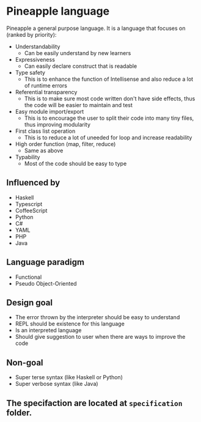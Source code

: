 # Pineapple language
Pineapple  a general purpose language.
It is a language that focuses on (ranked by priority):
- Understandability
    - Can be easily understand by new learners
- Expressiveness
    - Can easily declare construct that is readable
- Type safety
    - This is to enhance the function of Intellisense and also reduce a lot of runtime errors
- Referential transparency
    - This is to make sure most code written don't have side effects, thus the code will be easier to maintain and test
- Easy module import/export
    - This is to encourage the user to split their code into many tiny files, thus improving modularity
- First class list operation
    - This is to reduce a lot of uneeded for loop and increase readability
- High order function (map, filter, reduce)
    - Same as above
- Typability
    - Most of the code should be easy to type 


## Influenced by
- Haskell
- Typescript
- CoffeeScript
- Python
- C#
- YAML
- PHP
- Java

## Language paradigm
- Functional
- Pseudo Object-Oriented

## Design goal
- The error thrown by the interpreter should be easy to understand
- REPL should be existence for this language
- Is an interpreted language
- Should give suggestion to user when there are ways to improve the code

## Non-goal
- Super terse syntax (like Haskell or Python)
- Super verbose syntax (like Java)

## The specifaction are located at `specification` folder.
